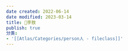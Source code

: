 ```yaml
---
date created: 2022-06-14
date modified: 2023-03-14
title: 🧑李敖
publish: true
分类:
- '[[Atlas/Categories/person人 - fileclass]]'
---
```


